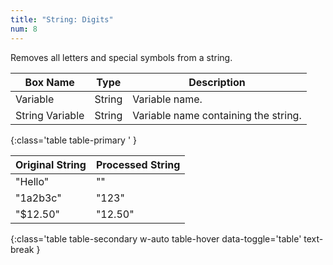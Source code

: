 ```yaml
---
title: "String: Digits"
num: 8
---
```


Removes all letters and special symbols from a string.

| Box Name | Type | Description | 
|-------|--------|--------|
| Variable | String | Variable name. |
| String Variable | String | Variable name containing the string. |
{:class='table table-primary ' }

| Original String | Processed String| 
|-------|--------
|"Hello"|""|
|"1a2b3c" |"123"
|"$12.50" | "12.50"
{:class='table table-secondary w-auto table-hover data-toggle='table' text-break }








